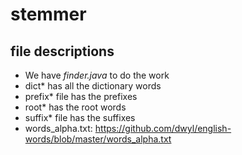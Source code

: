 # stemmer

## file descriptions

* We have _finder.java_ to do the work
* dict* has all the dictionary words
* prefix* file has the prefixes
* root* has the root words
* suffix* file has the suffixes
* words_alpha.txt: https://github.com/dwyl/english-words/blob/master/words_alpha.txt
